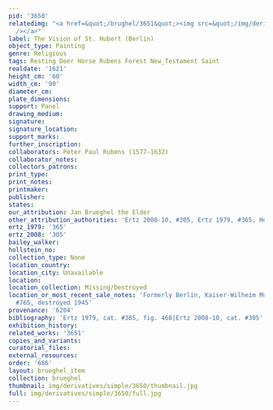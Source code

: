 ```yaml
---
pid: '3650'
relatedimg: "<a href=&quot;/brughel/3651&quot;><img src=&quot;/img/derivatives/simple/3651/thumbnail.jpg&quot;
  /></a>"
label: The Vision of St. Hubert (Berlin)
object_type: Painting
genre: Religious
tags: Resting Deer Horse Rubens Forest New_Testament Saint
realdate: '1621'
height_cm: '60'
width_cm: '90'
diameter_cm: 
plate_dimensions: 
support: Panel
drawing_medium: 
signature: 
signature_location: 
support_marks: 
further_inscription: 
collaborators: Peter Paul Rubens (1577-1632)
collaborator_notes: 
collectors_patrons: 
print_type: 
print_notes: 
printmaker: 
publisher: 
states: 
our_attribution: Jan Brueghel the Elder
other_attribution_authorities: 'Ertz 2008-10, #305, Ertz 1979, #365, Honig database'
ertz_1979: '365'
ertz_2008: '305'
bailey_walker: 
hollstein_no: 
collection_type: None
location_country: 
location_city: Unavailable
location: 
location_collection: Missing/Destroyed
location_or_most_recent_sale_notes: 'Formerly Berlin, Kaiser-Wilheim Museum, inv.
  #765, destroyed 1945'
provenance: '6204'
bibliography: 'Ertz 1979, cat. #365, fig. 468|Ertz 2008-10, cat. #305'
exhibition_history: 
related_works: '3651'
copies_and_variants: 
curatorial_files: 
external_resources: 
order: '686'
layout: brueghel_item
collection: brueghel
thumbnail: img/derivatives/simple/3650/thumbnail.jpg
full: img/derivatives/simple/3650/full.jpg
---
```

